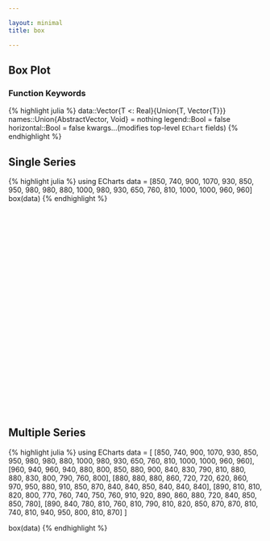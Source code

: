 ```yaml
---

layout: minimal
title: box

---
```


## Box Plot

### Function Keywords
{% highlight julia %}
data::Vector{T <: Real}{Union{T, Vector{T}}}
names::Union{AbstractVector, Void} = nothing
legend::Bool = false
horizontal::Bool = false
kwargs...(modifies top-level `EChart` fields)
{% endhighlight %}

## Single Series
{% highlight julia %}
using ECharts
data = [850, 740, 900, 1070, 930, 850, 950, 980, 980, 880, 1000, 980, 930, 650, 760, 810, 1000, 1000, 960, 960]
box(data)
{% endhighlight %}

<div id="boxp" style="height:400px;width:800px;"></div>
<script type="text/javascript">
    // Initialize after dom ready
    var myChart = echarts.init(document.getElementById("boxp"));

    // Load data into the ECharts instance
    myChart.setOption({"xAxis":[{"splitNumber":5,"boundaryGap":true,"data":["1"],"scale":false,"gridIndex":0,"minInterval":0,"inverse":false,"nameLocation":"start","nameGap":15,"silent":true,"type":"category"}],"yAxis":[{"scale":false,"gridIndex":0,"splitNumber":5,"minInterval":0,"silent":true,"inverse":false,"type":"value","nameLocation":"start","nameGap":15}],"toolbox":{"feature":{},"itemSize":15,"orient":"vertical","height":"auto","zlevel":0,"z":2,"itemGap":10,"right":"auto","top":"center","width":"auto","show":false,"showTitle":true},"title":{"left":"left","borderColor":"transparent","bottom":"auto","padding":5,"zlevel":0,"borderWidth":1,"target":"blank","z":2,"itemGap":5,"shadowOffsetY":0,"shadowOffsetX":0,"right":"auto","top":"auto","subtarget":"blank","show":true},"series":[{"name":"boxplot","data":[[655.0,850.0,940.0,980.0,1175.0]],"smooth":false,"minSize":"0%","type":"boxplot","maxSize":"100%"},{"name":"outliers","data":[["1",650.0]],"smooth":false,"minSize":"0%","type":"scatter","maxSize":"100%"}]});
</script>

## Multiple Series
{% highlight julia %}
using ECharts
data = [
    [850, 740, 900, 1070, 930, 850, 950, 980, 980, 880, 1000, 980, 930, 650, 760, 810, 1000, 1000, 960, 960],
    [960, 940, 960, 940, 880, 800, 850, 880, 900, 840, 830, 790, 810, 880, 880, 830, 800, 790, 760, 800],
    [880, 880, 880, 860, 720, 720, 620, 860, 970, 950, 880, 910, 850, 870, 840, 840, 850, 840, 840, 840],
    [890, 810, 810, 820, 800, 770, 760, 740, 750, 760, 910, 920, 890, 860, 880, 720, 840, 850, 850, 780],
    [890, 840, 780, 810, 760, 810, 790, 810, 820, 850, 870, 870, 810, 740, 810, 940, 950, 800, 810, 870]
]

box(data)
{% endhighlight %}

<div id="box2p" style="height:400px;width:800px;"></div>
<script type="text/javascript">
    // Initialize after dom ready
    var myChart = echarts.init(document.getElementById("box2p"));

    // Load data into the ECharts instance
    myChart.setOption({"xAxis":[{"splitNumber":5,"boundaryGap":true,"data":["1","2","3","4","5"],"scale":false,"gridIndex":0,"minInterval":0,"inverse":false,"nameLocation":"start","nameGap":15,"silent":true,"type":"category"}],"yAxis":[{"scale":false,"gridIndex":0,"splitNumber":5,"minInterval":0,"silent":true,"inverse":false,"type":"value","nameLocation":"start","nameGap":15}],"toolbox":{"feature":{},"itemSize":15,"orient":"vertical","height":"auto","zlevel":0,"z":2,"itemGap":10,"right":"auto","top":"center","width":"auto","show":false,"showTitle":true},"title":{"left":"left","borderColor":"transparent","bottom":"auto","padding":5,"zlevel":0,"borderWidth":1,"target":"blank","z":2,"itemGap":5,"shadowOffsetY":0,"shadowOffsetX":0,"right":"auto","top":"auto","subtarget":"blank","show":true},"series":[{"name":"boxplot","data":[[655.0,850.0,940.0,980.0,1175.0],[672.5,800.0,845.0,885.0,1012.5],[780.0,840.0,855.0,880.0,940.0],[621.25,767.5,815.0,865.0,1011.25],[713.75,807.5,810.0,870.0,963.75]],"smooth":false,"minSize":"0%","type":"boxplot","maxSize":"100%"},{"name":"outliers","data":[["1",650.0],["3",720.0],["3",720.0],["3",620.0],["3",970.0],["3",950.0]],"smooth":false,"minSize":"0%","type":"scatter","maxSize":"100%"}]});
</script>

